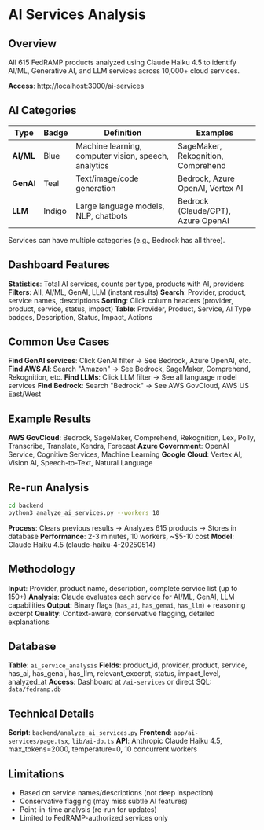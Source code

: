 # AI Services Analysis

## Overview

All 615 FedRAMP products analyzed using Claude Haiku 4.5 to identify AI/ML, Generative AI, and LLM services across 10,000+ cloud services.

**Access**: http://localhost:3000/ai-services

## AI Categories

| Type | Badge | Definition | Examples |
|------|-------|------------|----------|
| **AI/ML** | Blue | Machine learning, computer vision, speech, analytics | SageMaker, Rekognition, Comprehend |
| **GenAI** | Teal | Text/image/code generation | Bedrock, Azure OpenAI, Vertex AI |
| **LLM** | Indigo | Large language models, NLP, chatbots | Bedrock (Claude/GPT), Azure OpenAI |

Services can have multiple categories (e.g., Bedrock has all three).

## Dashboard Features

**Statistics**: Total AI services, counts per type, products with AI, providers
**Filters**: All, AI/ML, GenAI, LLM (instant results)
**Search**: Provider, product, service names, descriptions
**Sorting**: Click column headers (provider, product, service, status, impact)
**Table**: Provider, Product, Service, AI Type badges, Description, Status, Impact, Actions

## Common Use Cases

**Find GenAI services**: Click GenAI filter → See Bedrock, Azure OpenAI, etc.
**Find AWS AI**: Search "Amazon" → See Bedrock, SageMaker, Comprehend, Rekognition, etc.
**Find LLMs**: Click LLM filter → See all language model services
**Find Bedrock**: Search "Bedrock" → See AWS GovCloud, AWS US East/West

## Example Results

**AWS GovCloud**: Bedrock, SageMaker, Comprehend, Rekognition, Lex, Polly, Transcribe, Translate, Kendra, Forecast
**Azure Government**: OpenAI Service, Cognitive Services, Machine Learning
**Google Cloud**: Vertex AI, Vision AI, Speech-to-Text, Natural Language

## Re-run Analysis

```bash
cd backend
python3 analyze_ai_services.py --workers 10
```

**Process**: Clears previous results → Analyzes 615 products → Stores in database
**Performance**: 2-3 minutes, 10 workers, ~$5-10 cost
**Model**: Claude Haiku 4.5 (claude-haiku-4-20250514)

## Methodology

**Input**: Provider, product name, description, complete service list (up to 150+)
**Analysis**: Claude evaluates each service for AI/ML, GenAI, LLM capabilities
**Output**: Binary flags (`has_ai`, `has_genai`, `has_llm`) + reasoning excerpt
**Quality**: Context-aware, conservative flagging, detailed explanations

## Database

**Table**: `ai_service_analysis`
**Fields**: product_id, provider, product, service, has_ai, has_genai, has_llm, relevant_excerpt, status, impact_level, analyzed_at
**Access**: Dashboard at `/ai-services` or direct SQL: `data/fedramp.db`

## Technical Details

**Script**: `backend/analyze_ai_services.py`
**Frontend**: `app/ai-services/page.tsx`, `lib/ai-db.ts`
**API**: Anthropic Claude Haiku 4.5, max_tokens=2000, temperature=0, 10 concurrent workers

## Limitations

- Based on service names/descriptions (not deep inspection)
- Conservative flagging (may miss subtle AI features)
- Point-in-time analysis (re-run for updates)
- Limited to FedRAMP-authorized services only

